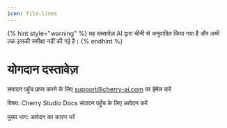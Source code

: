 ```yaml
---
icon: file-lines
---
```


{% hint style="warning" %}
यह दस्तावेज़ AI द्वारा चीनी से अनुवादित किया गया है और अभी तक इसकी समीक्षा नहीं की गई है।
{% endhint %}

# योगदान दस्तावेज़

संपादन पहुँच प्राप्त करने के लिए support@cherry-ai.com पर ईमेल करें

विषय: Cherry Studio Docs संपादन पहुँच के लिए आवेदन करें

मुख्य भाग: आवेदन का कारण भरें